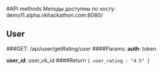 #API methods
Методы доступны по хосту: demo11.alpha.vkhackathon.com:8080/
## User
###GET: /api/user/getRating/user
####Params:
**auth**: token

**user_id**: user_vk_id
####Return
`{ user_rating : "4.5" }`